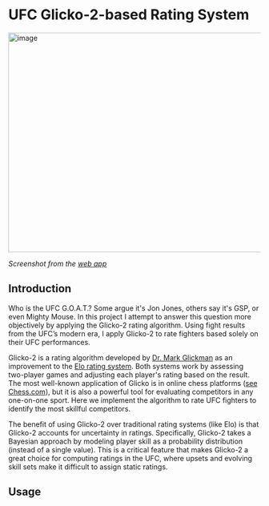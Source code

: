 # UFC Glicko-2-based Rating System

<img width="715" height="439" alt="image" src="https://github.com/user-attachments/assets/24e00bc7-1579-4f36-8058-7a2f09800df0" />

*Screenshot from the [web app](https://ufc-glicko-2.streamlit.app/Rating_Plots)*

## Introduction

Who is the UFC G.O.A.T.? Some argue it's Jon Jones, others say it's GSP, or even Mighty Mouse. In this project I attempt to answer this question more objectively by applying the Glicko-2 rating algorithm. Using fight results from the UFC’s modern era, I apply Glicko-2 to rate fighters based solely on their UFC performances.

Glicko-2 is a rating algorithm developed by [Dr. Mark Glickman](https://www.glicko.net/index.html) as an improvement to the [Elo rating system](https://en.wikipedia.org/wiki/Elo_rating_system). Both systems work by assessing two-player games and adjusting each player's rating based on the result. The most well-known application of Glicko is in online chess platforms ([see Chess.com](https://support.chess.com/en/articles/8566476-how-do-ratings-work-on-chess-com)), but it is also a powerful tool for evaluating competitors in any one-on-one sport. Here we implement the algorithm to rate UFC fighters to identify the most skillful competitors.

The benefit of using Glicko-2 over traditional rating systems (like Elo) is that Glicko-2 accounts for uncertainty in ratings. Specifically, Glicko-2 takes a Bayesian approach by modeling player skill as a probability distribution (instead of a single value). This is a critical feature that makes Glicko-2 a great choice for computing ratings in the UFC, where upsets and evolving skill sets make it difficult to assign static ratings.

## Usage
